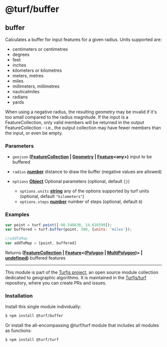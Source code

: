 # @turf/buffer

<!-- Generated by documentation.js. Update this documentation by updating the source code. -->

## buffer

Calculates a buffer for input features for a given radius. Units supported are:

*   centimeters or centimetres
*   degrees
*   feet
*   inches
*   kilometers or kilometres
*   meters, metres
*   miles
*   millimeters, millimetres
*   nauticalmiles
*   radians
*   yards

When using a negative radius, the resulting geometry may be invalid if
it's too small compared to the radius magnitude. If the input is a
FeatureCollection, only valid members will be returned in the output
FeatureCollection - i.e., the output collection may have fewer members than
the input, or even be empty.

### Parameters

*   `geojson` **([FeatureCollection][1] | [Geometry][2] | [Feature][3]\<any>)** input to be buffered
*   `radius` **[number][4]** distance to draw the buffer (negative values are allowed)
*   `options` **[Object][5]** Optional parameters (optional, default `{}`)

    *   `options.units` **[string][6]** any of the options supported by turf units (optional, default `"kilometers"`)
    *   `options.steps` **[number][4]** number of steps (optional, default `8`)

### Examples

```javascript
var point = turf.point([-90.548630, 14.616599]);
var buffered = turf.buffer(point, 500, {units: 'miles'});

//addToMap
var addToMap = [point, buffered]
```

Returns **([FeatureCollection][1] | [Feature][3]<([Polygon][7] | [MultiPolygon][8])> | [undefined][9])** buffered features

[1]: https://tools.ietf.org/html/rfc7946#section-3.3

[2]: https://tools.ietf.org/html/rfc7946#section-3.1

[3]: https://tools.ietf.org/html/rfc7946#section-3.2

[4]: https://developer.mozilla.org/docs/Web/JavaScript/Reference/Global_Objects/Number

[5]: https://developer.mozilla.org/docs/Web/JavaScript/Reference/Global_Objects/Object

[6]: https://developer.mozilla.org/docs/Web/JavaScript/Reference/Global_Objects/String

[7]: https://tools.ietf.org/html/rfc7946#section-3.1.6

[8]: https://tools.ietf.org/html/rfc7946#section-3.1.7

[9]: https://developer.mozilla.org/docs/Web/JavaScript/Reference/Global_Objects/undefined

<!-- This file is automatically generated. Please don't edit it directly. If you find an error, edit the source file of the module in question (likely index.js or index.ts), and re-run "yarn docs" from the root of the turf project. -->

---

This module is part of the [Turfjs project](https://turfjs.org/), an open source module collection dedicated to geographic algorithms. It is maintained in the [Turfjs/turf](https://github.com/Turfjs/turf) repository, where you can create PRs and issues.

### Installation

Install this single module individually:

```sh
$ npm install @turf/buffer
```

Or install the all-encompassing @turf/turf module that includes all modules as functions:

```sh
$ npm install @turf/turf
```
